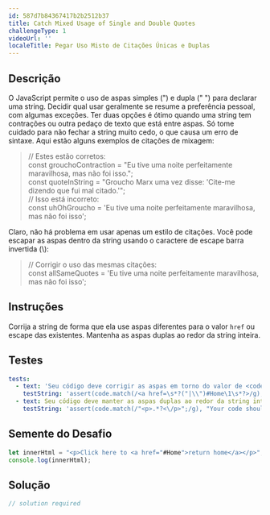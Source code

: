 ```yaml
---
id: 587d7b84367417b2b2512b37
title: Catch Mixed Usage of Single and Double Quotes
challengeType: 1
videoUrl: ''
localeTitle: Pegar Uso Misto de Citações Únicas e Duplas
---
```


## Descrição
<section id="description"> O JavaScript permite o uso de aspas simples (&quot;) e dupla (&quot; &quot;) para declarar uma string. Decidir qual usar geralmente se resume a preferência pessoal, com algumas exceções. Ter duas opções é ótimo quando uma string tem contrações ou outra pedaço de texto que está entre aspas. Só tome cuidado para não fechar a string muito cedo, o que causa um erro de sintaxe. Aqui estão alguns exemplos de citações de mixagem: <blockquote> // Estes estão corretos: <br> const grouchoContraction = &quot;Eu tive uma noite perfeitamente maravilhosa, mas não foi isso.&quot;; <br> const quoteInString = &quot;Groucho Marx uma vez disse: &#39;Cite-me dizendo que fui mal citado.&#39;&quot;; <br> // Isso está incorreto: <br> const uhOhGroucho = &#39;Eu tive uma noite perfeitamente maravilhosa, mas não foi isso&#39;; </blockquote> Claro, não há problema em usar apenas um estilo de citações. Você pode escapar as aspas dentro da string usando o caractere de escape barra invertida (\): <blockquote> // Corrigir o uso das mesmas citações: <br> const allSameQuotes = &#39;Eu tive uma noite perfeitamente maravilhosa, mas não foi isso&#39;; </blockquote></section>

## Instruções
<section id="instructions"> Corrija a string de forma que ela use aspas diferentes para o valor <code>href</code> ou escape das existentes. Mantenha as aspas duplas ao redor da string inteira. </section>

## Testes
<section id='tests'>

```yml
tests:
  - text: 'Seu código deve corrigir as aspas em torno do valor de <code>href</code> &quot;#Home&quot; alterando ou escapando delas.'
    testString: 'assert(code.match(/<a href=\s*?("|\\")#Home\1\s*?>/g), "Your code should fix the quotes around the <code>href</code> value "#Home" by either changing or escaping them.");'
  - text: Seu código deve manter as aspas duplas ao redor da string inteira.
    testString: 'assert(code.match(/"<p>.*?<\/p>";/g), "Your code should keep the double quotes around the entire string.");'

```

</section>

## Semente do Desafio
<section id='challengeSeed'>

<div id='js-seed'>

```js
let innerHtml = "<p>Click here to <a href="#Home">return home</a></p>";
console.log(innerHtml);

```

</div>



</section>

## Solução
<section id='solution'>

```js
// solution required
```
</section>
